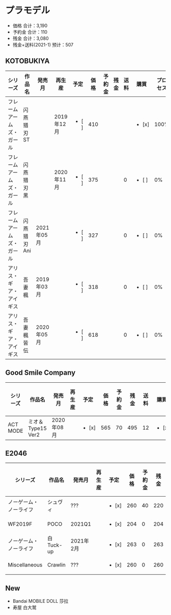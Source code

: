 # プラモデル

- 価格 合计：3,190
- 予約金 合计：110
- 残金 合计：3,080
- 残金+送料(2021-1) 预计：507

## KOTOBUKIYA
| シリーズ | 作品名 | 発売月 | 再生産 | 予定 | 価格 | 予約金 | 残金 | 送料 | 購買 | プロセス |
| --- | --- | --- | --- | --- | --- | --- | --- | --- | --- | --- |
| フレームアームズ・ガール | 闪燕猎刃 ST | | 2019年12月 | <ul><li> [ ] </li></ul> | 410 | | | | <ul><li> [x] </li></ul> | 100% |
| フレームアームズ・ガール | 闪燕猎刃 黑 | | 2020年11月 | <ul><li> [ ] </li></ul> | 375 | | | 0 | <ul><li> [ ] </li></ul> | 0% |
| フレームアームズ・ガール | 闪燕猎刃 Ani | 2021年05月 | | <ul><li> [ ] </li></ul> | 327 | | | 0 | <ul><li> [ ] </li></ul> | 0% |
| アリス・ギア・アイギス | 吾妻楓 | 2019年03月 | | <ul><li> [ ] </li></ul> | 318 | | | 0 | <ul><li> [ ] </li></ul> | 0% |
| アリス・ギア・アイギス | 吾妻楓 皆伝 | 2020年05月 | | <ul><li> [ ] </li></ul> | 618 | | | 0 | <ul><li> [ ] </li></ul> | 0% |


## Good Smile Company
| シリーズ | 作品名 | 発売月 | 再生産 | 予定 | 価格 | 予約金 | 残金 | 送料 | 購買 | プロセス |
| --- | --- | --- | --- | --- | --- | --- | --- | --- | --- | --- |
| ACT MODE | ミオ＆Type15 Ver2 | 2020年08月 | | <ul><li> [x] </li></ul> | 565 | 70 | 495 | 12 | <ul><li> [x] </li></ul> | 0% |


## E2046
| シリーズ | 作品名 | 発売月 | 再生産 | 予定 | 価格 | 予約金 | 残金 | 送料 | 購買 | プロセス |
| --- | --- | --- | --- | --- | --- | --- | --- | --- | --- | --- |
| ノーゲーム・ノーライフ | シュヴィ | ??? | | <ul><li> [x] </li></ul> | 260 | 40 | 220 | 15 | <ul><li> [ ] </li></ul> | 0% |
| WF2019F | POCO | 2021Q1 | | <ul><li> [x] </li></ul> | 204 | 0 | 204 | 15 | <ul><li> [x] </li></ul> | 0% |
| ノーゲーム・ノーライフ | 白 Tuck-up | 2021年2月 | | <ul><li> [x] </li></ul> | 263 | 0 | 263 | 15 | <ul><li> [ ] </li></ul> | 0% |
| Miscellaneous| Crawlin | ??? | | <ul><li> [x] </li></ul> | 260 | 0 | 260 | 15 | <ul><li> [ ] </li></ul> | 0% |

## New
- Bandai MOBILE DOLL 莎拉
- 寿屋 白大鹫
